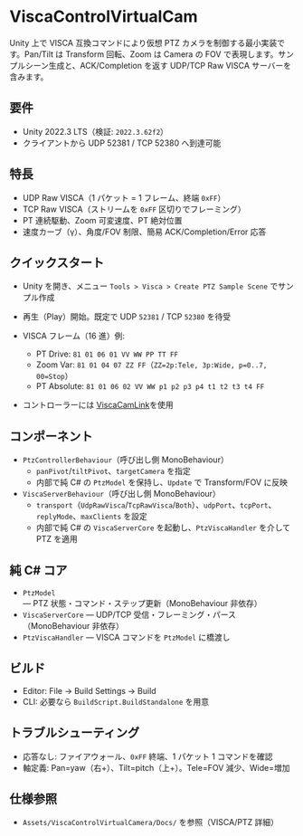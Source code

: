 ﻿# ViscaControlVirtualCam

Unity 上で VISCA 互換コマンドにより仮想 PTZ カメラを制御する最小実装です。Pan/Tilt は Transform 回転、Zoom は Camera の FOV で表現します。サンプルシーン生成と、ACK/Completion を返す UDP/TCP Raw VISCA サーバーを含みます。

## 要件
- Unity 2022.3 LTS（検証: `2022.3.62f2`）
- クライアントから UDP 52381 / TCP 52380 へ到達可能

## 特長
- UDP Raw VISCA（1 パケット = 1 フレーム、終端 `0xFF`）
- TCP Raw VISCA（ストリームを `0xFF` 区切りでフレーミング）
- PT 連続駆動、Zoom 可変速度、PT 絶対位置
- 速度カーブ（γ）、角度/FOV 制限、簡易 ACK/Completion/Error 応答

## クイックスタート
- Unity を開き、メニュー `Tools > Visca > Create PTZ Sample Scene` でサンプル作成
- 再生（Play）開始。既定で UDP `52381` / TCP `52380` を待受
- VISCA フレーム（16 進）例:
  - PT Drive: `81 01 06 01 VV WW PP TT FF`
  - Zoom Var: `81 01 04 07 ZZ FF`（`ZZ=2p:Tele, 3p:Wide, p=0..7, 00=Stop`）
  - PT Absolute: `81 01 06 02 VV WW p1 p2 p3 p4 t1 t2 t3 t4 FF`

- コントローラーには [ViscaCamLink](https://github.com/misorrek/ViscaCamLink)を使用

## コンポーネント
- `PtzControllerBehaviour`（呼び出し側 MonoBehaviour）
  - `panPivot`/`tiltPivot`、`targetCamera` を指定
  - 内部で純 C# の `PtzModel` を保持し、`Update` で Transform/FOV に反映
- `ViscaServerBehaviour`（呼び出し側 MonoBehaviour）
  - `transport`（`UdpRawVisca`/`TcpRawVisca`/`Both`）、`udpPort`、`tcpPort`、`replyMode`、`maxClients` を設定
  - 内部で純 C# の `ViscaServerCore` を起動し、`PtzViscaHandler` を介して PTZ を適用

## 純 C# コア
- `PtzModel` — PTZ 状態・コマンド・ステップ更新（MonoBehaviour 非依存）
- `ViscaServerCore` — UDP/TCP 受信・フレーミング・パース（MonoBehaviour 非依存）
- `PtzViscaHandler` — VISCA コマンドを `PtzModel` に橋渡し

## ビルド
- Editor: File → Build Settings → Build
- CLI: 必要なら `BuildScript.BuildStandalone` を用意

## トラブルシューティング
- 応答なし: ファイアウォール、`0xFF` 終端、1 パケット 1 コマンドを確認
- 軸定義: Pan=yaw（右+）、Tilt=pitch（上+）。Tele=FOV 減少、Wide=増加

## 仕様参照
- `Assets/ViscaControlVirtualCamera/Docs/` を参照（VISCA/PTZ 詳細）
